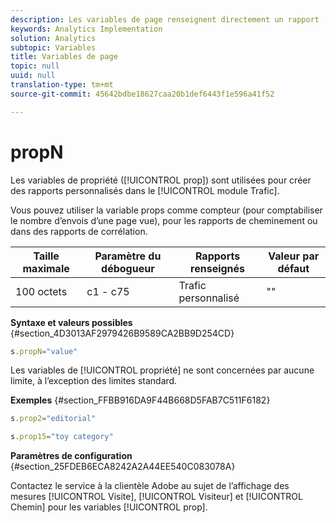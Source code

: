 ```yaml
---
description: Les variables de page renseignent directement un rapport (pageName, props de liste, variables de liste, etc.).
keywords: Analytics Implementation
solution: Analytics
subtopic: Variables
title: Variables de page
topic: null
uuid: null
translation-type: tm+mt
source-git-commit: 45642bdbe18627caa20b1def6443f1e596a41f52

---
```



# propN

Les variables de propriété ([!UICONTROL prop]) sont utilisées pour créer des rapports personnalisés dans le [!UICONTROL module Trafic].

<!-- 

propN.xml

 -->

Vous pouvez utiliser la variable props comme compteur (pour comptabiliser le nombre d’envois d’une page vue), pour les rapports de cheminement ou dans des rapports de corrélation.

| Taille maximale | Paramètre du débogueur | Rapports renseignés | Valeur par défaut |
|---|---|---|---|
| 100 octets | c1 - c75 | Trafic personnalisé | "" |

**Syntaxe et valeurs possibles** {#section_4D3013AF2979426B9589CA2BB9D254CD}

```js
s.propN="value"
```

Les variables de [!UICONTROL propriété] ne sont concernées par aucune limite, à l’exception des limites standard.

**Exemples** {#section_FFBB916DA9F44B668D5FAB7C511F6182}

```js
s.prop2="editorial" 
```

```js
s.prop15="toy category"
```

**Paramètres de configuration** {#section_25FDEB6ECA8242A2A44EE540C083078A}

Contactez le service à la clientèle Adobe au sujet de l’affichage des mesures [!UICONTROL Visite], [!UICONTROL Visiteur] et [!UICONTROL Chemin] pour les variables [!UICONTROL prop].

